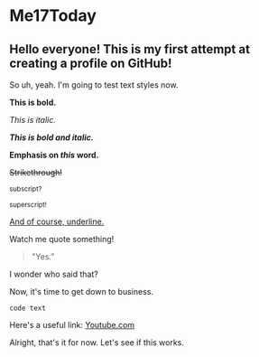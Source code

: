 # Me17Today
## Hello everyone! This is my first attempt at creating a profile on GitHub!

So uh, yeah. I'm going to test text styles now.

**This is bold.**

*This is italic.*

***This is bold and italic.***

**Emphasis on *this* word.**

~~Strikethrough!~~

<sub>subscript?</sub>

<sup>superscript!</sup>

<ins>And of course, underline.</ins>

Watch me quote something!
> "Yes."

I wonder who said that?

Now, it's time to get down to business.
```
code text
```

Here's a useful link:
[Youtube.com](url)

Alright, that's it for now. Let's see if this works.
